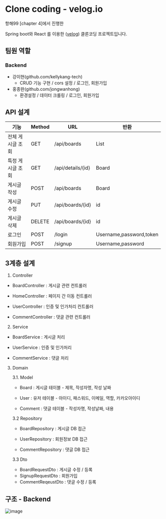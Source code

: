 # Clone coding - velog.io

항해99 [chapter 4]에서 진행한

Spring boot와 React 를 이용한 ([velog](https://velog.io)) 클론코딩 프로젝트입니다.



## 팀원 역할

### Backend

* 강이현(github.com/kellykang-tech)
  * CRUD 기능 구현 / cors 설정 / 로그인, 회원가입
* 홍종완(github.com/jongwanhong)
  * 환경설정 / 데이터 크롤링 / 로그인, 회원가입

## API 설계

| 기능             | Method | URL                     | 반환                    |
| ---------------- | ------ | ----------------------- | ----------------------- |
| 전체 게시글 조회 | GET    | /api/boards             | List<Board>             |
| 특정 게시글 조회 | GET    | /api/details/{id}        | Board                   |
| 게시글 작성      | POST   | /api/boards             | Board                   |
| 게시글 수정      | PUT    | /api/boards/{id}        | id                      |
| 게시글 삭제      | DELETE | /api/boards/{id}        | id                      |
| 로그인           | POST   | /login            | Username,password,token |
| 회원가입         | POST   | /signup           | Username,password       |

 
## 3계층 설계

1. Controller

- BoardController : 게시글 관련 컨트롤러

- HomeController : 페이지 간 이동 컨트롤러

- UserController : 인증 및 인가처리 컨트롤러

- CommentController : 댓글 관련 컨트롤러

  

2. Service

- BoardService : 게시글 처리

- UserService : 인증 및 인가처리

- CommentService : 댓글 처리

  

3. Domain

   3.1. Model

   * Board : 게시글 테이블 - 제목, 작성자명, 작성 날짜

   * User : 유저 테이블 - 아이디, 패스워드, 이메일, 역할, 카카오아이디

   * Comment : 댓글 테이블 - 작성자명, 작성날짜, 내용

     

   3.2 Repository

   * BoardRepository : 게시글 DB 접근

   * UserRepository : 회원정보 DB 접근

   * CommentRepository : 댓글 DB 접근

     

   3.3 Dto

   * BoardRequestDto : 게시글 수정 / 등록
   * SignupRequestDto : 회원가입
   * CommentReqeustDto : 댓글 수정 / 등록

## 구조 - Backend
![image](https://user-images.githubusercontent.com/53491653/113465588-184ed680-9470-11eb-9afd-96eb04152fdb.png)



